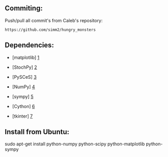Commiting:
----------
Push/pull all commit's from Caleb's repository:

	https://github.com/simm2/hungry_monsters


Dependencies:
-------------
* [matplotlib] [1]
* [StochPy] [2]
* [PySCeS] [3]
* [NumPy] [4]
* [sympy] [5]
* [Cython] [6]
* [tkinter] [7]


  [1]: http://matplotlib.org/users/installing.html
  [2]: https://pypi.python.org/pypi/StochPy/1.0.0
  [3]: http://pysces.sourceforge.net/
  [4]: http://www.numpy.org/
  [5]: http://sympy.org/en/index.html
  [6]: http://docs.cython.org/0.15/src/quickstart/install.html
  [7]: http://stackoverflow.com/questions/4783810/install-tkinter-for-python

Install from Ubuntu:
--------------------

   sudo apt-get install python-numpy python-scipy python-matplotlib python-sympy 
